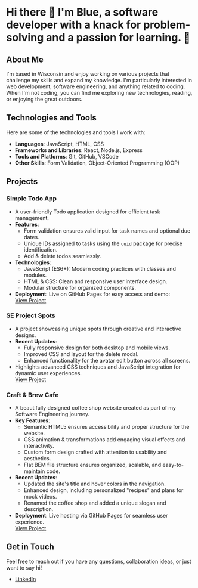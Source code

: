 # Hi there 👋 I'm Blue, a software developer with a knack for problem-solving and a passion for learning. 🌟

## About Me
I'm based in Wisconsin and enjoy working on various projects that challenge my skills and expand my knowledge. I'm particularly interested in web development, software engineering, and anything related to coding. When I'm not coding, you can find me exploring new technologies, reading, or enjoying the great outdoors.

## Technologies and Tools
Here are some of the technologies and tools I work with:
- **Languages**: JavaScript, HTML, CSS
- **Frameworks and Libraries**: React, Node.js, Express
- **Tools and Platforms**: Git, GitHub, VSCode
- **Other Skills**: Form Validation, Object-Oriented Programming (OOP)

## Projects

### Simple Todo App
- A user-friendly Todo application designed for efficient task management.
- **Features**:
  - Form validation ensures valid input for task names and optional due dates.
  - Unique IDs assigned to tasks using the `uuid` package for precise identification.
  - Add & delete todos seamlessly.
- **Technologies**:
  - JavaScript (ES6+): Modern coding practices with classes and modules.
  - HTML & CSS: Clean and responsive user interface design.
  - Modular structure for organized components.
- **Deployment**: Live on GitHub Pages for easy access and demo:  
  [View Project](https://github.com/iiBamBlue/se_project_todo-app)

### SE Project Spots
- A project showcasing unique spots through creative and interactive designs.
- **Recent Updates**:
  - Fully responsive design for both desktop and mobile views.
  - Improved CSS and layout for the delete modal.
  - Enhanced functionality for the avatar edit button across all screens.
- Highlights advanced CSS techniques and JavaScript integration for dynamic user experiences.  
[View Project](https://github.com/iiBamBlue/se_project_spots)

### Craft & Brew Cafe
- A beautifully designed coffee shop website created as part of my Software Engineering journey.
- **Key Features**:
  - Semantic HTML5 ensures accessibility and proper structure for the website.
  - CSS animation & transformations add engaging visual effects and interactivity.
  - Custom form design crafted with attention to usability and aesthetics.
  - Flat BEM file structure ensures organized, scalable, and easy-to-maintain code.
- **Recent Updates**:
  - Updated the site's title and hover colors in the navigation.
  - Enhanced design, including personalized "recipes" and plans for mock videos.
  - Renamed the coffee shop and added a unique slogan and description.
- **Deployment**: Live hosting via GitHub Pages for seamless user experience.  
  [View Project](https://github.com/iiBamBlue/se_project_coffeeshop)

## Get in Touch
Feel free to reach out if you have any questions, collaboration ideas, or just want to say hi!  
- [LinkedIn](https://www.linkedin.com/in/darien-blue/)
